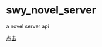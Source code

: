 # swy_novel_server
a novel server api

[点击](https://github.com/the7s/swy_novel_server/blob/master/release/app-release.apk "点击")
